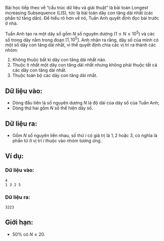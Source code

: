 Bài học tiếp theo về “cấu trúc dữ liệu và giải thuật” là bài toán Longest increasing Subsequence (LIS), tức là bài toán dãy con tăng dài nhất (các phần tử tăng dần). Để hiểu rõ hơn về nó, Tuấn Anh quyết định đọc bài trước ở nhà.

Tuấn Anh tạo ra một dãy số gồm $N$ số nguyên dương $(1≤N≤10^5)$ và các số trong dãy nằm trong đoạn $[1, 10^5]$. Anh nhận ra rằng, dãy số của mình có một số dãy con tăng dài nhất, vì thế quyết định chia các vị trí ra thành các nhóm:

1. Không thuộc bất kì dãy con tăng dài nhất nào.
2. Thuộc ít nhất một dãy con tăng dài nhất nhưng không phải thuộc tất cả các dãy con tăng dài nhất.
3. Thuộc toàn bộ các dãy con tăng dài nhất.

## Dữ liệu vào:
- Dòng đầu tiên là số nguyên dương $N$ là độ dài của dãy số của Tuấn Anh;
- Dòng thứ hai gồm $N$ số thể hiện dãy số.

## Dữ liệu ra:
- Gồm $N$ số nguyên liền nhau, số thứ $i$ có giá trị là $1, 2$ hoặc $3$, có nghĩa là phần tử ở vị trí $i$ thuộc vào nhóm tương ứng.

## Ví dụ:
### Dữ liệu vào:
```
4
1 3 2 5
```

### Dữ liệu ra:
```
3223
```

## Giới hạn:
- $50\%$ có $N≤20$.